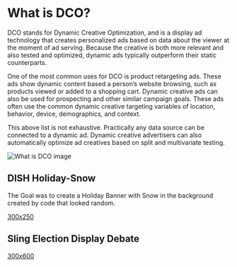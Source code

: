 # What is DCO?

DCO stands for Dynamic Creative Optimization, and is a display ad technology that creates personalized ads based on data about the viewer at the moment of ad serving. Because the creative is both more relevant and also tested and optimized, dynamic ads typically outperform their static counterparts.

One of the most common uses for DCO is product retargeting ads. These ads show dynamic content based a person’s website browsing, such as products viewed or added to a shopping cart. Dynamic creative ads can also be used for prospecting and other similar campaign goals. These ads often use the common dynamic creative targeting variables of location, behavior, device, demographics, and context.

This above list is not exhaustive. Practically any data source can be connected to a dynamic ad. Dynamic creative advertisers can also automatically optimize ad creatives based on split and multivariate testing.

![What is DCO image](https://prodriguez-dev.github.io/dco/images/what-is-dco.png)

## DISH Holiday-Snow

The Goal was to create a Holiday Banner with Snow in the background created by code that looked random.

[300x250](https://prodriguez-dev.github.io/dco/dish/holiday-snow/300x250/index.html)

## Sling Election Display Debate

[300x600](https://prodriguez-dev.github.io/dco/sling/SLING_Election_Display_Debate_A_300x600/index.html)

